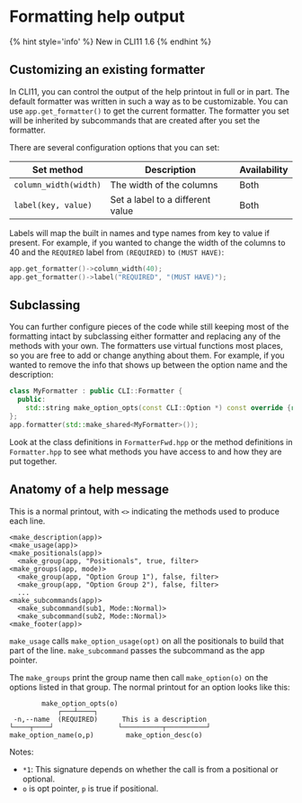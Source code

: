 # Formatting help output

{% hint style='info' %}
New in CLI11 1.6
{% endhint %}

## Customizing an existing formatter

In CLI11, you can control the output of the help printout in full or in part. The default formatter was written in such a way as to be customizable. You can use `app.get_formatter()` to get the current formatter. The formatter you set will be inherited by subcommands that are created after you set the formatter.

There are several configuration options that you can set:

| Set method | Description | Availability |
|------------|-------------|--------------|
| `column_width(width)` | The width of the columns | Both |
| `label(key, value)` | Set a label to a different value | Both |

Labels will map the built in names and type names from key to value if present. For example, if you wanted to change the width of the columns to 40 and the `REQUIRED` label from `(REQUIRED)` to `(MUST HAVE)`:

```cpp
app.get_formatter()->column_width(40);
app.get_formatter()->label("REQUIRED", "(MUST HAVE)");
```

## Subclassing

You can further configure pieces of the code while still keeping most of the formatting intact by subclassing either formatter and replacing any of the methods with your own. The formatters use virtual functions most places, so you are free to add or change anything about them. For example, if you wanted to remove the info that shows up between the option name and the description:

```cpp
class MyFormatter : public CLI::Formatter {
  public:
    std::string make_option_opts(const CLI::Option *) const override {return "";}
};
app.formatter(std::make_shared<MyFormatter>());
```

Look at the class definitions in `FormatterFwd.hpp` or the method definitions in `Formatter.hpp` to see what methods you have access to and how they are put together.

## Anatomy of a help message

This is a normal printout, with `<>` indicating the methods used to produce each line.

```text
<make_description(app)>
<make_usage(app)>
<make_positionals(app)>
  <make_group(app, "Positionals", true, filter>
<make_groups(app, mode)>
  <make_group(app, "Option Group 1"), false, filter>
  <make_group(app, "Option Group 2"), false, filter>
  ...
<make_subcommands(app)>
  <make_subcommand(sub1, Mode::Normal)>
  <make_subcommand(sub2, Mode::Normal)>
<make_footer(app)>
```

`make_usage` calls `make_option_usage(opt)` on all the positionals to build that part of the line. `make_subcommand` passes the subcommand as the app pointer.

The `make_groups` print the group name then call `make_option(o)` on the options listed in that group. The normal printout for an option looks like this:

```text
        make_option_opts(o)
            ┌───┴────┐
 -n,--name  (REQUIRED)      This is a description
└────┬────┘                └──────────┬──────────┘
make_option_name(o,p)        make_option_desc(o)
```

Notes:

* `*1`: This signature depends on whether the call is from a positional or optional.
* `o` is opt pointer, `p` is true if positional.
